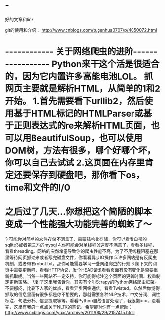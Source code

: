# -
好的文章和link

git的使用和介绍：
http://www.cnblogs.com/tugenhua0707/p/4050072.html


------------ 关于网络爬虫的进阶-----------------
Python来干这个活是很适合的，因为它内置许多高能电池LOL。 
抓网页主要就是解析HTML，从简单的1和2开始。 
1.首先需要看下urllib2，然后使用基于HTML标记的HTMLParser或基于正则表达式的re来解析HTML页面，也可以用BeautifulSoup，也可以使用DOM树，方法有很多，哪个好哪个坏，你可以自己去试试 
2.这页面在内存里肯定还要保存到硬盘吧，那你看下os，time和文件的I/O 
=========================================================== 
之后过了几天...你想把这个简陋的脚本变成一个性能强大功能完善的蜘蛛了～ 
=========================================================== 
3.可能你对简单的文件存储不满意了，需要结构化存储，你可以看看自带的sqlite3或者第三方的mysql 
4.你可能会对单线程的速度不满意了，看看多线程，看看threading。网络的突然堵塞导致你的爬虫性能不高，为了不用线程阻塞在那里等待网页抓过来或者写完磁盘文件，你看看异步IO操作 
5.许多网站是有反爬虫机制，或者带有robot.txt，那你可能需要学习一些网络爬虫的行规 
6.爬下来的网页中需要更新吧，看看HTTP协议，发个HEAD请求看看页面有没有变化是否要重新抓取呢。当然一些网站不一定支持，你可能得标注这个页面的更新时间、权重制定更新策略。 
7.到了这里我告诉你，其实有个叫Scrapy的Python网络爬虫框架。不要郁闷，比较下人家的优点，看看异步网络通信，看看Twisted。 
8.然后你觉得抓取的信息里面有很多都是你不想要的，那就需要各种NLP技术，中文分词、词性标注、句法分析、信息提取等等，看看Python自然语言处理了，我很懒= =，没看完，这里有我的一点点关于NLTK的笔记，希望能对你有一点帮助： 
http://www.cnblogs.com/yuxc/archive/2011/08/29/2157415.html 
